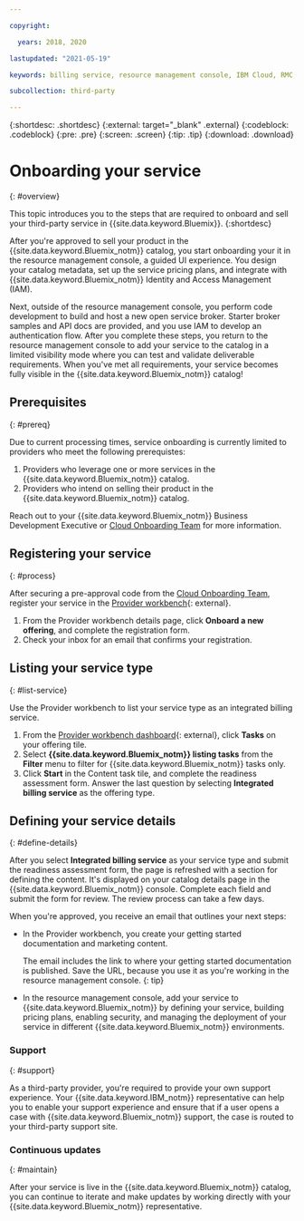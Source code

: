 ```yaml
---

copyright:

  years: 2018, 2020

lastupdated: "2021-05-19"

keywords: billing service, resource management console, IBM Cloud, RMC, selling services

subcollection: third-party

---
```


{:shortdesc: .shortdesc}
{:external: target="_blank" .external}
{:codeblock: .codeblock}
{:pre: .pre}
{:screen: .screen}
{:tip: .tip}
{:download: .download}

# Onboarding your service
{: #overview}

This topic introduces you to the steps that are required to onboard and sell your third-party service in {{site.data.keyword.Bluemix}}. 
{:shortdesc}

After you're approved to sell your product in the {{site.data.keyword.Bluemix_notm}} catalog, you start onboarding your it in the resource management console, a guided UI experience. You design your catalog metadata, set up the service pricing plans, and integrate with {{site.data.keyword.Bluemix_notm}} Identity and Access Management (IAM). 

Next, outside of the resource management console, you perform code development to build and host a new open service broker. Starter broker samples and API docs are provided, and you use IAM to develop an authentication flow. After you complete these steps, you return to the resource management console to add your service to the catalog in a limited visibility mode where you can test and validate deliverable requirements. When you've met all requirements, your service becomes fully visible in the {{site.data.keyword.Bluemix_notm}} catalog!

## Prerequisites
{: #prereq}

Due to current processing times, service onboarding is currently limited to providers who meet the following prerequistes:

1. Providers who leverage one or more services in the {{site.data.keyword.Bluemix_notm}} catalog.
2. Providers who intend on selling their product in the {{site.data.keyword.Bluemix_notm}} catalog.

Reach out to your {{site.data.keyword.Bluemix_notm}} Business Development Executive or [Cloud Onboarding Team](mailto:cloudonb@us.ibm.com) for more information. 

## Registering your service
{: #process}

After securing a pre-approval code from the [Cloud Onboarding Team](mailto:cloudonb@us.ibm.com), register your service in the [Provider workbench](https://www.ibm.com/marketplace/workbench/qualification){: external}.

1. From the Provider workbench details page, click **Onboard a new offering**, and complete the registration form.
2. Check your inbox for an email that confirms your registration.

## Listing your service type
{: #list-service}

Use the Provider workbench to list your service type as an integrated billing service.

1. From the [Provider workbench dashboard](https://www.ibm.com/marketplace/workbench/provider/dashboard){: external}, click **Tasks** on your offering tile.
2. Select **{{site.data.keyword.Bluemix_notm}} listing tasks** from the **Filter** menu to filter for {{site.data.keyword.Bluemix_notm}} tasks only.
3. Click **Start** in the Content task tile, and complete the readiness assessment form. Answer the last question by selecting **Integrated billing service** as the offering type.

## Defining your service details
{: #define-details}

After you select **Integrated billing service** as your service type and submit the readiness assessment form, the page is refreshed with a section for defining the content. It's displayed on your catalog details page in the {{site.data.keyword.Bluemix_notm}} console. Complete each field and submit the form for review. The review process can take a few days.

When you're approved, you receive an email that outlines your next steps:

* In the Provider workbench, you create your getting started documentation and marketing content.

  The email includes the link to where your getting started documentation is published. Save the URL, because you use it as you're working in the resource management console. 
  {: tip}

* In the resource management console, add your service to {{site.data.keyword.Bluemix_notm}} by defining your service, building pricing plans, enabling security, and managing the deployment of your service in different {{site.data.keyword.Bluemix_notm}} environments. 

### Support
{: #support}

As a third-party provider, you're required to provide your own support experience. Your {{site.data.keyword.IBM_notm}} representative can help you to enable your support experience and ensure that if a user opens a case with {{site.data.keyword.Bluemix_notm}} support, the case is routed to your third-party support site.

### Continuous updates
{: #maintain}

After your service is live in the {{site.data.keyword.Bluemix_notm}} catalog, you can continue to iterate and make updates by working directly with your {{site.data.keyword.Bluemix_notm}} representative.



